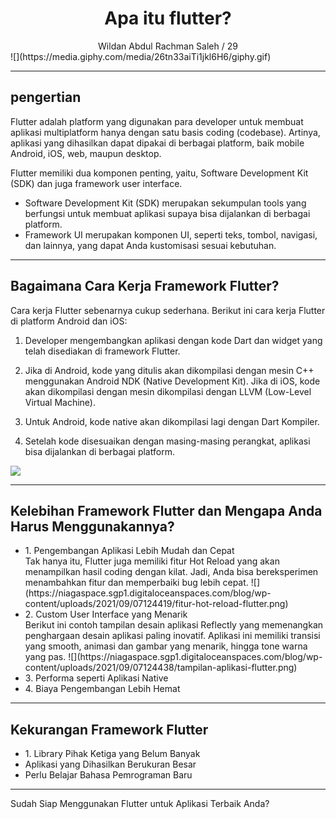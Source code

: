 <center><h1>Apa itu flutter?</h1></center>
<center>Wildan Abdul Rachman Saleh / 29</center>
![](https://media.giphy.com/media/26tn33aiTi1jkl6H6/giphy.gif)
<hr>

## pengertian
Flutter adalah platform yang digunakan para developer untuk membuat aplikasi multiplatform hanya dengan satu basis coding (codebase). Artinya, aplikasi yang dihasilkan dapat dipakai di berbagai platform, baik mobile Android, iOS, web, maupun desktop. 

Flutter memiliki dua komponen penting, yaitu, Software Development Kit (SDK) dan juga framework user interface. 
<ul>
  <li>Software Development Kit (SDK) merupakan sekumpulan tools yang berfungsi untuk membuat aplikasi    supaya bisa dijalankan di berbagai platform.</li>
  <li>Framework UI merupakan komponen UI, seperti teks, tombol, navigasi, dan lainnya, yang dapat Anda kustomisasi sesuai kebutuhan.</li>
</ul>
</hr>

<hr>

## Bagaimana Cara Kerja Framework Flutter?
Cara kerja Flutter sebenarnya cukup sederhana. Berikut ini cara kerja Flutter di platform Android dan iOS:

1. Developer mengembangkan aplikasi dengan kode Dart dan widget yang telah disediakan di framework Flutter.

2. Jika di Android, kode yang ditulis akan dikompilasi dengan mesin C++ menggunakan Android NDK (Native Development Kit).  Jika di iOS, kode akan dikompilasi dengan mesin dikompilasi dengan LLVM (Low-Level Virtual Machine). 

3. Untuk Android, kode native akan dikompilasi lagi dengan Dart Kompiler.

4. Setelah kode disesuaikan dengan masing-masing perangkat, aplikasi bisa dijalankan di berbagai platform.  

![](https://media.giphy.com/media/QuIxFwQo0RMT1tASlV/giphy.gif)

</hr>

<hr>

## Kelebihan Framework Flutter dan Mengapa Anda Harus Menggunakannya?
<ul>
  <li>1. Pengembangan Aplikasi Lebih Mudah dan Cepat </li>
  Tak hanya itu, Flutter juga memiliki fitur Hot Reload yang akan menampilkan hasil coding dengan kilat. Jadi, Anda bisa bereksperimen menambahkan fitur dan memperbaiki bug lebih cepat. 
  ![](https://niagaspace.sgp1.digitaloceanspaces.com/blog/wp-content/uploads/2021/09/07124419/fitur-hot-reload-flutter.png)
  <li>2. Custom User Interface yang Menarik</li>
  Berikut ini contoh tampilan desain aplikasi Reflectly yang memenangkan penghargaan desain aplikasi paling inovatif. Aplikasi ini memiliki transisi yang smooth, animasi dan gambar yang menarik, hingga tone warna yang pas. 
  ![](https://niagaspace.sgp1.digitaloceanspaces.com/blog/wp-content/uploads/2021/09/07124438/tampilan-aplikasi-flutter.png)
  <li>3. Performa seperti Aplikasi Native</li>
  <li>4. Biaya Pengembangan Lebih Hemat</li>
</ul>

</hr>

<hr>

## Kekurangan Framework Flutter 
<ul>
  <li>1. Library Pihak Ketiga yang Belum Banyak</li>
  <li>Aplikasi yang Dihasilkan Berukuran Besar</li>
  <li>Perlu Belajar Bahasa Pemrograman Baru </li>
</ul>

</hr>

<hr>
Sudah Siap Menggunakan Flutter untuk Aplikasi Terbaik Anda? 
</hr>